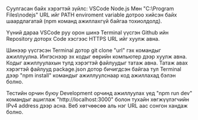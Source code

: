 Суулгасан байх хэрэгтэй зүйлс:
VSCode
Node.js
Мөн "C:\Program Files\nodejs" URL ийг PATH enviroment variable дотроо хийсэн байх шаардлагатай (npm команд ажиллахгүй байгаа тохиолдолд).

Үүний дараа VSCode руу орон шинэ Terminal үүсгэн Github ийн Repository доторх Code хэсгээс HTTPS URL ийг хуулж авна.

Шинээр үүсгэсэн Terminal дотор git clone "url" гэх командыг ажиллуулна.
Ингэснээр эх кодыг өөрийн компьютер дээр хуулж авна.
Кодыг ажиллуулахын тулд хэрэгтэй файлуудыг татаж авна.
Татаж авах хэрэгтэй файлууд package.json дотор бичигдсэн байгаа тул Terminal дээр "npm install" командыг ажиллуулснаар код ажиллахад бэлэн болно.

Тестийн орчин буюу Development орчинд ажиллуулах үед "npm run dev" командыг ашиглаж "http://localhost:3000" болон тухайн хөгжүүлэгчийн IPv4 address дээр асна.
Веб хөтчөөсөө аль нэг URL аас сонгон хандаж болно.
